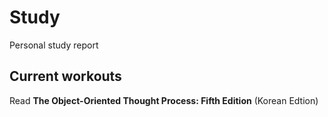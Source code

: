 # Study

Personal study report

## Current workouts

Read **The Object-Oriented Thought Process: Fifth Edition** (Korean Edtion)
